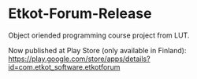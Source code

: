 # Etkot-Forum-Release

Object oriended programming course project from LUT.

Now published at Play Store (only available in Finland): https://play.google.com/store/apps/details?id=com.etkot_software.etkotforum
